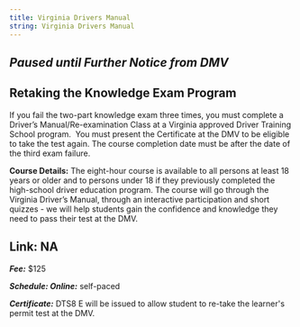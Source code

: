 ```yaml
---
title: Virginia Drivers Manual
string: Virginia Drivers Manual
---
```

## ***Paused until Further Notice from DMV***

## Retaking the Knowledge Exam Program

If you fail the two-part knowledge exam three times, you must complete a Driver’s Manual/Re-examination Class at a Virginia approved Driver Training School program.  You must present the Certificate at the DMV to be eligible to take the test again. The course completion date must be after the date of the third exam failure.

**Course Details:** The eight-hour course is available to all persons at least 18 years or older and to persons under 18 if they previously completed the high-school driver education program. The course will go through the Virginia Driver’s Manual, through an interactive participation and short quizzes - we will help students gain the confidence and knowledge they need to pass their test at the DMV.

## L﻿ink: NA

***Fee:*** $125

***Schedule: Online:*** self-paced

***Certificate:*** DTS8 E will be issued to allow student to re-take the learner's permit test at the DMV.